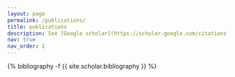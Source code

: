 ```yaml
---
layout: page
permalink: /publications/
title: publications
description: See [Google scholar](https://scholar.google.com/citations?hl=zh-CN&user=qTwd1aEAAAAJ&view_op=list_works&sortby=pubdate) for a full publication list..
nav: true
nav_order: 1
---
```


<!-- _pages/publications.md -->
<div class="publications">

{% bibliography -f {{ site.scholar.bibliography }} %}

</div>

